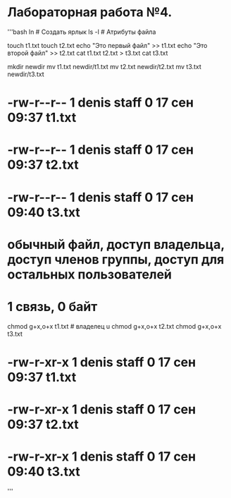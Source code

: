 # Лабораторная работа №4.

'''bash
ln       # Создать ярлык
ls -l    # Атрибуты файла

touch t1.txt
touch t2.txt
echo "Это первый файл" >> t1.txt
echo "Это второй файл" >> t2.txt
cat t1.txt t2.txt > t3.txt
cat t3.txt

mkdir newdir
mv t1.txt newdir/t1.txt
mv t2.txt newdir/t2.txt
mv t3.txt newdir/t3.txt

# -rw-r--r--  1 denis  staff   0 17 сен 09:37 t1.txt
# -rw-r--r--  1 denis  staff   0 17 сен 09:37 t2.txt
# -rw-r--r--  1 denis  staff   0 17 сен 09:40 t3.txt
# обычный файл, доступ владельца, доступ членов группы, доступ для остальных пользователей 
# 1 связь, 0 байт

chmod g+x,o+x t1.txt # владелец u
chmod g+x,o+x t2.txt
chmod g+x,o+x t3.txt

# -rw-r-xr-x  1 denis  staff   0 17 сен 09:37 t1.txt
# -rw-r-xr-x  1 denis  staff   0 17 сен 09:37 t2.txt
# -rw-r-xr-x  1 denis  staff   0 17 сен 09:40 t3.txt

'''

